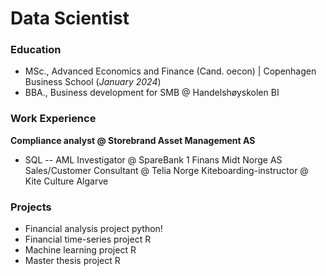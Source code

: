 # Data Scientist 

### Education 
- MSc., Advanced Economics and Finance (Cand. oecon) | Copenhagen Business School (_January 2024_)
- BBA.,
Business development for SMB @ Handelshøyskolen BI

### Work Experience
**Compliance analyst @ Storebrand Asset Management AS**
- SQL
-- AML Investigator @ SpareBank 1 Finans Midt Norge AS
Sales/Customer Consultant @ Telia Norge
Kiteboarding-instructor @ Kite Culture Algarve

### Projects
- Financial analysis project python!
- Financial time-series project R
- Machine learning project R
- Master thesis project R
